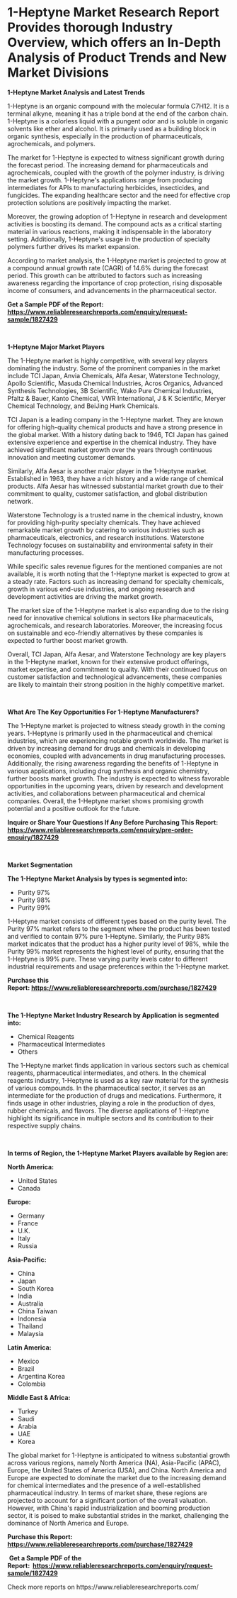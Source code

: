 <p><h1>1-Heptyne Market Research Report Provides thorough Industry Overview, which offers an In-Depth Analysis of Product Trends and New Market Divisions</h1></p><p><strong>1-Heptyne Market Analysis and Latest Trends</strong></p>
<p><p>1-Heptyne is an organic compound with the molecular formula C7H12. It is a terminal alkyne, meaning it has a triple bond at the end of the carbon chain. 1-Heptyne is a colorless liquid with a pungent odor and is soluble in organic solvents like ether and alcohol. It is primarily used as a building block in organic synthesis, especially in the production of pharmaceuticals, agrochemicals, and polymers.</p><p>The market for 1-Heptyne is expected to witness significant growth during the forecast period. The increasing demand for pharmaceuticals and agrochemicals, coupled with the growth of the polymer industry, is driving the market growth. 1-Heptyne's applications range from producing intermediates for APIs to manufacturing herbicides, insecticides, and fungicides. The expanding healthcare sector and the need for effective crop protection solutions are positively impacting the market.</p><p>Moreover, the growing adoption of 1-Heptyne in research and development activities is boosting its demand. The compound acts as a critical starting material in various reactions, making it indispensable in the laboratory setting. Additionally, 1-Heptyne's usage in the production of specialty polymers further drives its market expansion.</p><p>According to market analysis, the 1-Heptyne market is projected to grow at a compound annual growth rate (CAGR) of 14.6% during the forecast period. This growth can be attributed to factors such as increasing awareness regarding the importance of crop protection, rising disposable income of consumers, and advancements in the pharmaceutical sector.</p></p>
<p><strong>Get a Sample PDF of the Report:&nbsp; <a href="https://www.reliableresearchreports.com/enquiry/request-sample/1827429">https://www.reliableresearchreports.com/enquiry/request-sample/1827429</a></strong></p>
<p>&nbsp;</p>
<p><strong>1-Heptyne Major Market Players</strong></p>
<p><p>The 1-Heptyne market is highly competitive, with several key players dominating the industry. Some of the prominent companies in the market include TCI Japan, Anvia Chemicals, Alfa Aesar, Waterstone Technology, Apollo Scientific, Masuda Chemical Industries, Acros Organics, Advanced Synthesis Technologies, 3B Scientific, Wako Pure Chemical Industries, Pfaltz & Bauer, Kanto Chemical, VWR International, J & K Scientific, Meryer Chemical Technology, and BeiJing Hwrk Chemicals.</p><p>TCI Japan is a leading company in the 1-Heptyne market. They are known for offering high-quality chemical products and have a strong presence in the global market. With a history dating back to 1946, TCI Japan has gained extensive experience and expertise in the chemical industry. They have achieved significant market growth over the years through continuous innovation and meeting customer demands.</p><p>Similarly, Alfa Aesar is another major player in the 1-Heptyne market. Established in 1963, they have a rich history and a wide range of chemical products. Alfa Aesar has witnessed substantial market growth due to their commitment to quality, customer satisfaction, and global distribution network.</p><p>Waterstone Technology is a trusted name in the chemical industry, known for providing high-purity specialty chemicals. They have achieved remarkable market growth by catering to various industries such as pharmaceuticals, electronics, and research institutions. Waterstone Technology focuses on sustainability and environmental safety in their manufacturing processes.</p><p>While specific sales revenue figures for the mentioned companies are not available, it is worth noting that the 1-Heptyne market is expected to grow at a steady rate. Factors such as increasing demand for specialty chemicals, growth in various end-use industries, and ongoing research and development activities are driving the market growth.</p><p>The market size of the 1-Heptyne market is also expanding due to the rising need for innovative chemical solutions in sectors like pharmaceuticals, agrochemicals, and research laboratories. Moreover, the increasing focus on sustainable and eco-friendly alternatives by these companies is expected to further boost market growth.</p><p>Overall, TCI Japan, Alfa Aesar, and Waterstone Technology are key players in the 1-Heptyne market, known for their extensive product offerings, market expertise, and commitment to quality. With their continued focus on customer satisfaction and technological advancements, these companies are likely to maintain their strong position in the highly competitive market.</p></p>
<p>&nbsp;</p>
<p><strong>What Are The Key Opportunities For 1-Heptyne Manufacturers?</strong></p>
<p><p>The 1-Heptyne market is projected to witness steady growth in the coming years. 1-Heptyne is primarily used in the pharmaceutical and chemical industries, which are experiencing notable growth worldwide. The market is driven by increasing demand for drugs and chemicals in developing economies, coupled with advancements in drug manufacturing processes. Additionally, the rising awareness regarding the benefits of 1-Heptyne in various applications, including drug synthesis and organic chemistry, further boosts market growth. The industry is expected to witness favorable opportunities in the upcoming years, driven by research and development activities, and collaborations between pharmaceutical and chemical companies. Overall, the 1-Heptyne market shows promising growth potential and a positive outlook for the future.</p></p>
<p><strong>Inquire or Share Your Questions If Any Before Purchasing This Report: <a href="https://www.reliableresearchreports.com/enquiry/pre-order-enquiry/1827429">https://www.reliableresearchreports.com/enquiry/pre-order-enquiry/1827429</a></strong></p>
<p>&nbsp;</p>
<p><strong>Market Segmentation</strong></p>
<p><strong>The 1-Heptyne Market Analysis by types is segmented into:</strong></p>
<p><ul><li>Purity 97%</li><li>Purity 98%</li><li>Purity 99%</li></ul></p>
<p><p>1-Heptyne market consists of different types based on the purity level. The Purity 97% market refers to the segment where the product has been tested and verified to contain 97% pure 1-Heptyne. Similarly, the Purity 98% market indicates that the product has a higher purity level of 98%, while the Purity 99% market represents the highest level of purity, ensuring that the 1-Heptyne is 99% pure. These varying purity levels cater to different industrial requirements and usage preferences within the 1-Heptyne market.</p></p>
<p><strong>Purchase this Report:&nbsp;<a href="https://www.reliableresearchreports.com/purchase/1827429">https://www.reliableresearchreports.com/purchase/1827429</a></strong></p>
<p>&nbsp;</p>
<p><strong>The 1-Heptyne Market Industry Research by Application is segmented into:</strong></p>
<p><ul><li>Chemical Reagents</li><li>Pharmaceutical Intermediates</li><li>Others</li></ul></p>
<p><p>The 1-Heptyne market finds application in various sectors such as chemical reagents, pharmaceutical intermediates, and others. In the chemical reagents industry, 1-Heptyne is used as a key raw material for the synthesis of various compounds. In the pharmaceutical sector, it serves as an intermediate for the production of drugs and medications. Furthermore, it finds usage in other industries, playing a role in the production of dyes, rubber chemicals, and flavors. The diverse applications of 1-Heptyne highlight its significance in multiple sectors and its contribution to their respective supply chains.</p></p>
<p>&nbsp;</p>
<p><strong>In terms of Region, the 1-Heptyne Market Players available by Region are:</strong></p>
<p>
    <p> <strong> North America: </strong>
        <ul>
            <li>United States</li>
            <li>Canada</li>
        </ul>
        </p> 
    <p> <strong> Europe: </strong>
        <ul>
            <li>Germany</li>
            <li>France</li>
            <li>U.K.</li>
            <li>Italy</li>
            <li>Russia</li>
        </ul>
        </p> 
    <p> <strong> Asia-Pacific: </strong>
        <ul>
            <li>China</li>
            <li>Japan</li>
            <li>South Korea</li>
            <li>India</li>
            <li>Australia</li>
            <li>China Taiwan</li>
            <li>Indonesia</li>
            <li>Thailand</li>
            <li>Malaysia</li>
        </ul>
        </p> 
    <p> <strong> Latin America: </strong>
        <ul>
            <li>Mexico</li>
            <li>Brazil</li>
            <li>Argentina Korea</li>
            <li>Colombia</li>
        </ul>
        </p> 
    <p> <strong> Middle East & Africa: </strong>
        <ul>
            <li>Turkey</li>
            <li>Saudi</li>
            <li>Arabia</li>
            <li>UAE</li>
            <li>Korea</li>
        </ul>
    </p>
    </p>
<p><p>The global market for 1-Heptyne is anticipated to witness substantial growth across various regions, namely North America (NA), Asia-Pacific (APAC), Europe, the United States of America (USA), and China. North America and Europe are expected to dominate the market due to the increasing demand for chemical intermediates and the presence of a well-established pharmaceutical industry. In terms of market share, these regions are projected to account for a significant portion of the overall valuation. However, with China's rapid industrialization and booming production sector, it is poised to make substantial strides in the market, challenging the dominance of North America and Europe.</p></p>
<p><strong>Purchase this Report: <a href="https://www.reliableresearchreports.com/purchase/1827429">https://www.reliableresearchreports.com/purchase/1827429</a></strong></p>
<p>&nbsp;<strong>Get a Sample PDF of the Report:&nbsp;&nbsp;<a href="https://www.reliableresearchreports.com/enquiry/request-sample/1827429">https://www.reliableresearchreports.com/enquiry/request-sample/1827429</a></strong></p>
<p><strong></strong></p>
<p>Check more reports on https://www.reliableresearchreports.com/</p>